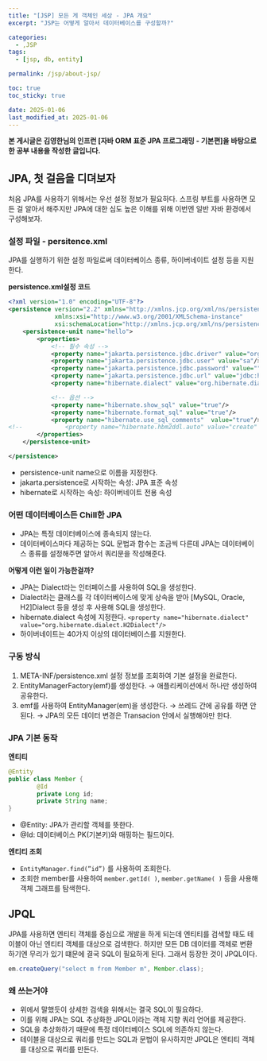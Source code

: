 ```yaml
---
title: "[JSP] 모든 게 객체인 세상 - JPA 개요"
excerpt: "JSP는 어떻게 알아서 데이터베이스를 구성할까?"

categories:
  - ,JSP
tags:
  - [jsp, db, entity]

permalink: /jsp/about-jsp/

toc: true
toc_sticky: true

date: 2025-01-06
last_modified_at: 2025-01-06
---
```

**본 게시글은 김영한님의 인프런 [자바 ORM 표준 JPA 프로그래밍 - 기본편]을 바탕으로 한 공부 내용을 작성한 글입니다.**

## JPA, 첫 걸음을 디뎌보자

처음 JPA를 사용하기 위해서는 우선 설정 정보가 필요하다. 스프링 부트를 사용하면 모든 걸 알아서 해주지만 JPA에 대한 심도 높은 이해를 위해 이번엔 일반 자바 환경에서 구성해보자.

### 설정 파일 - persitence.xml

JPA를 실행하기 위한 설정 파일로써 데이터베이스 종류, 하이버네이트 설정 등을 지원한다.

**persistence.xml설정 코드**

```xml
<?xml version="1.0" encoding="UTF-8"?>
<persistence version="2.2" xmlns="http://xmlns.jcp.org/xml/ns/persistence"
             xmlns:xsi="http://www.w3.org/2001/XMLSchema-instance"
             xsi:schemaLocation="http://xmlns.jcp.org/xml/ns/persistence http://xmlns.jcp.org/xml/ns/persistence/persistence_2_2.xsd">
    <persistence-unit name="hello">
        <properties>
            <!-- 필수 속성 -->
            <property name="jakarta.persistence.jdbc.driver" value="org.h2.Driver"/>
            <property name="jakarta.persistence.jdbc.user" value="sa"/>
            <property name="jakarta.persistence.jdbc.password" value=""/>
            <property name="jakarta.persistence.jdbc.url" value="jdbc:h2:tcp://localhost/~/test"/>
            <property name="hibernate.dialect" value="org.hibernate.dialect.H2Dialect"/>

            <!-- 옵션 -->
            <property name="hibernate.show_sql" value="true"/>
            <property name="hibernate.format_sql" value="true"/>
            <property name="hibernate.use_sql_comments"  value="true"/>
<!--            <property name="hibernate.hbm2ddl.auto" value="create" />-->
        </properties>
    </persistence-unit>

</persistence>
```

- persistence-unit name으로 이름을 지정한다.
- jakarta.persistence로 시작하는 속성: JPA 표준 속성
- hibernate로 시작하는 속성: 하이버네이트 전용 속성

### 어떤 데이터베이스든 Chill한 JPA

- JPA는 특정 데이터베이스에 종속되지 않는다.
- 데이터베이스마다 제공하는 SQL 문법과 함수는 조금씩 다른데 JPA는 데이터베이스 종류를 설정해주면 알아서 쿼리문을 작성해준다.

**어떻게 이런 일이 가능한걸까?**

- JPA는 Dialect라는 인터페이스를 사용하여 SQL을 생성한다.
- Dialect라는 클래스를 각 데이터베이스에 맞게 상속을 받아 [MySQL, Oracle, H2]Dialect 등을 생성 후 사용해 SQL을 생성한다.
- hibernate.dialect 속성에 지정한다.
`<property name="hibernate.dialect" value="org.hibernate.dialect.H2Dialect"/>`
- 하이버네이트는 40가지 이상의 데이터베이스를 지원한다.

### 구동 방식

1. META-INF/persistence.xml 설정 정보를 조회하여 기본 설정을 완료한다.
2. EntityManagerFactory(emf)를 생성한다. → 애플리케이션에서 하나만 생성하여 공유한다.
3. emf를 사용하여 EntityManager(em)을 생성한다. → 쓰레드 간에 공유를 하면 안된다.
→ JPA의 모든 데이터 변경은 Transacion 안에서 실행해야만 한다.

### JPA 기본 동작

**엔티티**

```java
@Entity
public class Member {
		@Id
		private Long id;
		private String name;
}
```

- @Entity: JPA가 관리할 객체를 뜻한다.
- @Id: 데이터베이스 PK(기본키)와 매핑하는 필드이다.

**엔티티 조회**

- `EntityManager.find(”id”)` 를 사용하여 조회한다.
- 조회한 member를 사용하여 `member.getId( )`, `member.getName( )` 등을 사용해 객체 그래프를 탐색한다.

## JPQL

JPA를 사용하면 엔티티 객체를 중심으로 개발을 하게 되는데 엔티티를 검색할 때도 테이블이 아닌 엔티티 객체를 대상으로 검색한다. 하지만 모든 DB 데이터를 객체로 변환하기엔 무리가 있기 떄문에 결국 SQL이 필요하게 된다. 그래서 등장한 것이 JPQL이다.

```java
em.createQuery("select m from Member m", Member.class);
```

### 왜 쓰는거야

- 위에서 말했듯이 상세한 검색을 위해서는 결국 SQL이 필요하다.
- 이를 위해 JPA는 SQL 추상화한 JPQL이라는 객체 지향 쿼리 언어를 제공한다.
- SQL을 추상화하기 때문에 특정 데이터베이스 SQL에 의존하지 않는다.
- 테이블을 대상으로 쿼리를 만드는 SQL과 문법이 유사하지만 JPQL은 엔티티 객체를 대상으로 쿼리를 만든다.